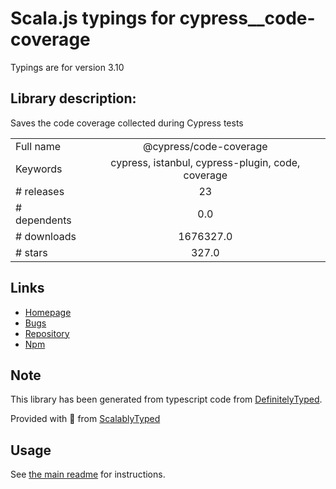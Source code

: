 
# Scala.js typings for cypress__code-coverage

Typings are for version 3.10

## Library description:
Saves the code coverage collected during Cypress tests

|                    |                 |
| ------------------ | :-------------: |
| Full name          | @cypress/code-coverage |
| Keywords           | cypress, istanbul, cypress-plugin, code, coverage |
| # releases         | 23 |
| # dependents       | 0.0 |
| # downloads        | 1676327.0 |
| # stars            | 327.0 |

## Links
- [Homepage](https://github.com/cypress-io/code-coverage#readme)
- [Bugs](https://github.com/cypress-io/code-coverage/issues)
- [Repository](https://github.com/cypress-io/code-coverage)
- [Npm](https://www.npmjs.com/package/%40cypress%2Fcode-coverage)
    


## Note
This library has been generated from typescript code from [DefinitelyTyped](https://definitelytyped.org).

Provided with :purple_heart: from [ScalablyTyped](https://github.com/oyvindberg/ScalablyTyped)

## Usage
See [the main readme](../../readme.md) for instructions.


